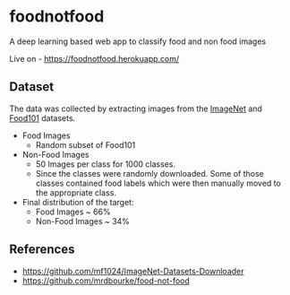 # foodnotfood
A deep learning based web app to classify food and non food images

Live on - https://foodnotfood.herokuapp.com/

## Dataset
The data was collected by extracting images from the [ImageNet](https://image-net.org/) and [Food101](https://data.vision.ee.ethz.ch/cvl/datasets_extra/food-101/) datasets.
- Food Images 
  - Random subset of Food101
- Non-Food Images 
  - 50 Images per class for 1000 classes.
  - Since the classes were randomly downloaded. Some of those classes contained food labels which were then manually moved to the appropriate class.
- Final distribution of the target:
  - Food Images ~ 66%
  - Non-Food Images ~ 34%

## References
- https://github.com/mf1024/ImageNet-Datasets-Downloader
- https://github.com/mrdbourke/food-not-food
